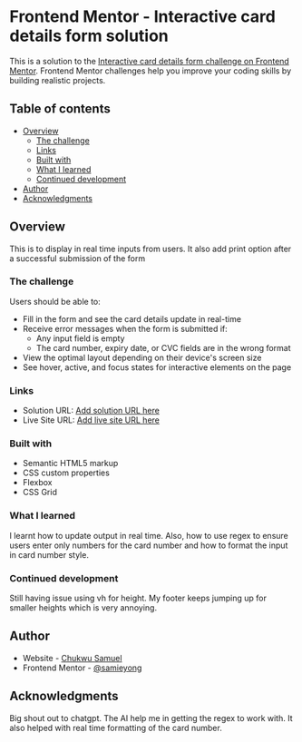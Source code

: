 # Frontend Mentor - Interactive card details form solution

This is a solution to the [Interactive card details form challenge on Frontend Mentor](https://www.frontendmentor.io/challenges/interactive-card-details-form-XpS8cKZDWw). Frontend Mentor challenges help you improve your coding skills by building realistic projects.

## Table of contents

-  [Overview](#overview)
   -  [The challenge](#the-challenge)
   -  [Links](#links)
   -  [Built with](#built-with)
   -  [What I learned](#what-i-learned)
   -  [Continued development](#continued-development)
-  [Author](#author)
-  [Acknowledgments](#acknowledgments)

## Overview

This is to display in real time inputs from users. It also add print option after
a successful submission of the form

### The challenge

Users should be able to:

-  Fill in the form and see the card details update in real-time
-  Receive error messages when the form is submitted if:
   -  Any input field is empty
   -  The card number, expiry date, or CVC fields are in the wrong format
-  View the optimal layout depending on their device's screen size
-  See hover, active, and focus states for interactive elements on the page

### Links

-  Solution URL: [Add solution URL here](https://your-solution-url.com)
-  Live Site URL: [Add live site URL here](https://your-live-site-url.com)

### Built with

-  Semantic HTML5 markup
-  CSS custom properties
-  Flexbox
-  CSS Grid

### What I learned

I learnt how to update output in real time. Also, how to use regex to ensure users enter only
numbers for the card number and how to format the input in card number style.

### Continued development

Still having issue using vh for height. My footer keeps jumping up for smaller heights which is
very annoying.

## Author

-  Website - [Chukwu Samuel](https://www.your-site.com)
-  Frontend Mentor - [@samieyong](https://www.frontendmentor.io/profile/yourusername)

## Acknowledgments

Big shout out to chatgpt. The AI help me in getting the regex to work with. It also helped with
real time formatting of the card number.
